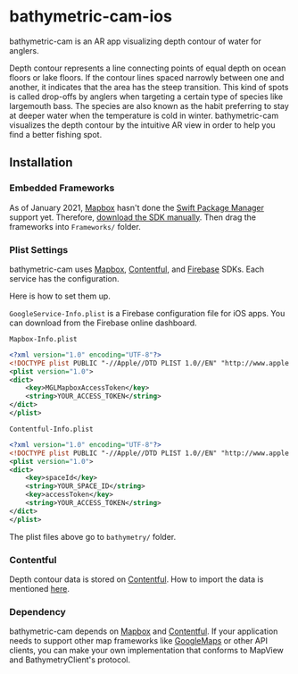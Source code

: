 # bathymetric-cam-ios

bathymetric-cam is an AR app visualizing depth contour of water for anglers.

Depth contour represents a line connecting points of equal depth on ocean floors or lake floors.
If the contour lines spaced narrowly between one and another, it indicates that the area has the steep transition.
This kind of spots is called drop-offs by anglers when targeting a certain type of species like largemouth bass.
The species are also known as the habit preferring to stay at deeper water when the temperature is cold in winter.
bathymetric-cam visualizes the depth contour by the intuitive AR view in order to help you find a better fishing spot.

## Installation

### Embedded Frameworks

As of January 2021, [Mapbox](https://github.com/mapbox/mapbox-gl-native-ios) hasn't done the [Swift Package Manager](https://github.com/apple/swift-package-manager) support yet.
Therefore, [download the SDK manually](https://docs.mapbox.com/ios/maps/guides/install/).
Then drag the frameworks into `Frameworks/` folder.

### Plist Settings

bathymetric-cam uses [Mapbox](https://github.com/mapbox/mapbox-gl-native-ios/tree/main/platform/ios), [Contentful](https://github.com/contentful/contentful.swift), and [Firebase](https://github.com/firebase/firebase-ios-sdk) SDKs.
Each service has the configuration.

Here is how to set them up.

`GoogleService-Info.plist` is a Firebase configuration file for iOS apps. You can download from the Firebase online dashboard.

`Mapbox-Info.plist`
```xml
<?xml version="1.0" encoding="UTF-8"?>
<!DOCTYPE plist PUBLIC "-//Apple//DTD PLIST 1.0//EN" "http://www.apple.com/DTDs/PropertyList-1.0.dtd">
<plist version="1.0">
<dict>
    <key>MGLMapboxAccessToken</key>
    <string>YOUR_ACCESS_TOKEN</string>
</dict>
</plist>
```

`Contentful-Info.plist`
```xml
<?xml version="1.0" encoding="UTF-8"?>
<!DOCTYPE plist PUBLIC "-//Apple//DTD PLIST 1.0//EN" "http://www.apple.com/DTDs/PropertyList-1.0.dtd">
<plist version="1.0">
<dict>
    <key>spaceId</key>
    <string>YOUR_SPACE_ID</string>
    <key>accessToken</key>
    <string>YOUR_ACCESS_TOKEN</string>
</dict>
</plist>
```

The plist files above go to `bathymetry/` folder.

### Contentful

Depth contour data is stored on [Contentful](https://www.contentful.com/).
How to import the data is mentioned [here](https://github.com/bathymetric-cam/bathymetric-cam-contentful).

### Dependency

bathymetric-cam depends on [Mapbox](https://github.com/mapbox/mapbox-gl-native-ios/tree/main/platform/ios) and [Contentful](https://github.com/contentful/contentful.swift).
If your application needs to support other map frameworks like [GoogleMaps](https://developers.google.com/maps/documentation/ios-sdk/overview) or other API clients, you can make your own implementation that conforms to MapView and BathymetryClient's protocol.
